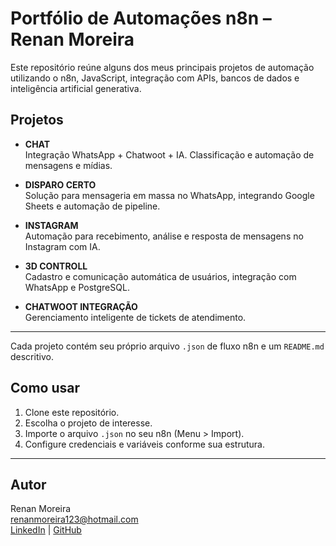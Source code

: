 # Portfólio de Automações n8n – Renan Moreira

Este repositório reúne alguns dos meus principais projetos de automação utilizando o n8n, JavaScript, integração com APIs, bancos de dados e inteligência artificial generativa.

## Projetos

- **CHAT**  
  Integração WhatsApp + Chatwoot + IA. Classificação e automação de mensagens e mídias.

- **DISPARO CERTO**  
  Solução para mensageria em massa no WhatsApp, integrando Google Sheets e automação de pipeline.

- **INSTAGRAM**  
  Automação para recebimento, análise e resposta de mensagens no Instagram com IA.

- **3D CONTROLL**  
  Cadastro e comunicação automática de usuários, integração com WhatsApp e PostgreSQL.

- **CHATWOOT INTEGRAÇÃO**  
  Gerenciamento inteligente de tickets de atendimento.

---

Cada projeto contém seu próprio arquivo `.json` de fluxo n8n e um `README.md` descritivo.

## Como usar

1. Clone este repositório.
2. Escolha o projeto de interesse.
3. Importe o arquivo `.json` no seu n8n (Menu > Import).
4. Configure credenciais e variáveis conforme sua estrutura.

---

## Autor

Renan Moreira  
renanmoreira123@hotmail.com  
[LinkedIn](https://www.linkedin.com/in/renanaraujo56/) | [GitHub](https://github.com/Renanmaraujo)
